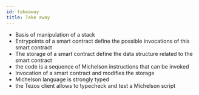 ```yaml
---
id: takeaway
title: Take away
---
```



- Basis of manipulation of a stack
- Entrypoints of a smart contract define the possible invocations of this smart contract 
- The storage of a smart contract define the data structure related to the smart contract
- the code is a sequence of Michelson instructions that can be invoked 
- Invocation of a smart contract and modifies the storage
- Michelson language is strongly typed
- the Tezos client allows to typecheck and test a Michelson script




